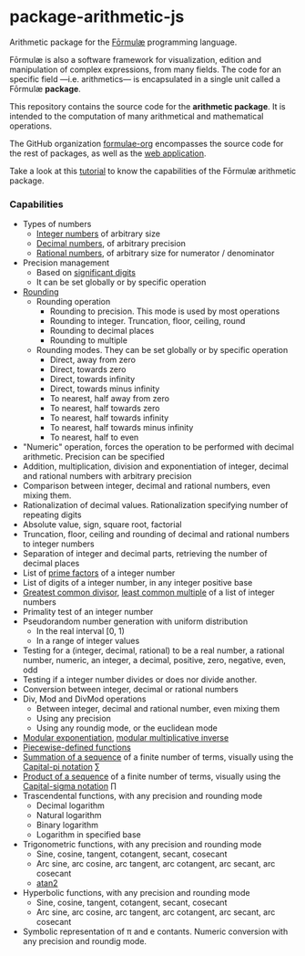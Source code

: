 # package-arithmetic-js

Arithmetic package for the [Fōrmulæ](https://formulae.org) programming language.

Fōrmulæ is also a software framework for visualization, edition and manipulation of complex expressions, from many fields. The code for an specific field —i.e. arithmetics— is encapsulated in a single unit called a Fōrmulæ **package**.

This repository contains the source code for the **arithmetic package**. It is intended to the computation of many arithmetical and mathematical operations.

The GitHub organization [formulae-org](https://github.com/formulae-org) encompasses the source code for the rest of packages, as well as the [web application](https://github.com/formulae-org/formulae-js).

Take a look at this [tutorial](https://formulae.org/?script=tutorials/Arithmetic) to know the capabilities of the Fōrmulæ arithmetic package.

### Capabilities ###

* Types of numbers
    * [Integer numbers](https://en.wikipedia.org/wiki/Integer) of arbitrary size
    * [Decimal numbers](https://en.wikipedia.org/wiki/Real_number), of arbitrary precision
    * [Rational numbers](https://en.wikipedia.org/wiki/Rational_number), of arbitrary size for numerator / denominator
* Precision management
    * Based on [significant digits](https://en.wikipedia.org/wiki/Significant_digit)
    * It can be set globally or by specific operation
* [Rounding](https://en.wikipedia.org/wiki/Rounding)
  * Rounding operation
    * Rounding to precision. This mode is used by most operations
    * Rounding to integer. Truncation, floor, ceiling, round
    * Rounding to decimal places
    * Rounding to multiple
  * Rounding modes. They can be set globally or by specific operation
    * Direct, away from zero
    * Direct, towards zero
    * Direct, towards infinity
    * Direct, towards minus infinity
    * To nearest, half away from zero
    * To nearest, half towards zero
    * To nearest, half towards infinity
    * To nearest, half towards minus infinity
    * To nearest, half to even
* "Numeric" operation, forces the operation to be performed with decimal arithmetic. Precision can be specified
* Addition, multiplication, division and exponentiation of integer, decimal and rational numbers with arbitrary precision
* Comparison between integer, decimal and rational numbers, even mixing them.
* Rationalization of decimal values. Rationalization specifying number of repeating digits
* Absolute value, sign, square root, factorial
* Truncation, floor, ceiling and rounding of decimal and rational numbers to integer numbers
* Separation of integer and decimal parts, retrieving the number of decimal places
* List of [prime factors](https://en.wikipedia.org/wiki/Integer_factorization) of a integer number
* List of digits of a integer number, in any integer positive base
* [Greatest common divisor](https://en.wikipedia.org/wiki/Greatest_common_divisor), [least common multiple](https://en.wikipedia.org/wiki/Least_common_multiple) of a list of integer numbers
* Primality test of an integer number
* Pseudorandom number generation with uniform distribution
   * In the real interval [0, 1)
   * In a range of integer values
* Testing for a (integer, decimal, rational) to be a real number, a rational number, numeric, an integer, a decimal, positive, zero, negative, even, odd
* Testing if a integer number divides or does nor divide another.
* Conversion between integer, decimal or rational numbers
* Div, Mod and DivMod operations
   * Between integer, decimal and rational number, even mixing them
   * Using any precision
   * Using any roundig mode, or the euclidean mode
* [Modular exponentiation](https://en.wikipedia.org/wiki/Modular_exponentiation), [modular multiplicative inverse](https://en.wikipedia.org/wiki/Modular_multiplicative_inverse)
* [Piecewise-defined functions](https://en.wikipedia.org/wiki/Piecewise)
* [Summation of a sequence](https://en.wikipedia.org/wiki/Summation) of a finite number of terms, visually using the [Capital-pi notation](https://en.wikipedia.org/wiki/Iterated_binary_operation#Notation) $\sum$
* [Product of a sequence](https://en.wikipedia.org/wiki/Multiplication#Product_of_a_sequence) of a finite number of terms, visually using the [Capital-sigma notation](https://en.wikipedia.org/wiki/Iterated_binary_operation#Notation) $\prod$
* Trascendental functions, with any precision and rounding mode
  * Decimal logarithm
  * Natural logarithm
  * Binary logarithm
  * Logarithm in specified base
* Trigonometric functions, with any precision and rounding mode
  * Sine, cosine, tangent, cotangent, secant, cosecant
  * Arc sine, arc cosine, arc tangent, arc cotangent, arc secant, arc cosecant
  * [atan2](https://en.wikipedia.org/wiki/Atan2)
* Hyperbolic functions, with any precision and rounding mode
  * Sine, cosine, tangent, cotangent, secant, cosecant
  * Arc sine, arc cosine, arc tangent, arc cotangent, arc secant, arc cosecant
* Symbolic representation of π and e contants. Numeric conversion with any precision and roundig mode.
